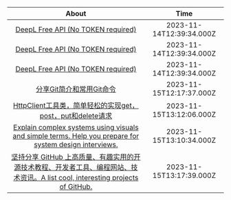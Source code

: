 | About                                                                                     | Time                                                                             |
|:---------------------------------------------------------------------------------------------------------------------:|:--------------------------------------------------------------------------------:|
| [DeepL Free API (No TOKEN required)](https://github.com/OwO-Network/DeepLX)                                           | 2023-11-14T12:39:34.000Z                                                         |
| [DeepL Free API (No TOKEN required)](https://github.com/OwO-Network/DeepLX)                                           | 2023-11-14T12:39:34.000Z                                                         |
| [DeepL Free API (No TOKEN required)](https://github.com/OwO-Network/DeepLX)                                           | 2023-11-14T12:39:34.000Z                                                         |
| [分享Git简介和常用Git命令](https://github.com/JourWon/git) | 2023-11-15T12:17:37.000Z |
| [HttpClient工具类，简单轻松的实现get，post，put和delete请求](https://github.com/JourWon/httpclientutil) | 2023-11-15T13:12:06.000Z |
| [Explain complex systems using visuals and simple terms. Help you prepare for system design interviews.](https://github.com/ByteByteGoHq/system-design-101) | 2023-11-15T13:10:34.000Z |
| [坚持分享 GitHub 上高质量、有趣实用的开源技术教程、开发者工具、编程网站、技术资讯。A list cool, interesting projects of GitHub.](https://github.com/GitHubDaily/GitHubDaily) | 2023-11-15T13:17:39.000Z |
